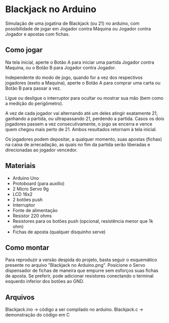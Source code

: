 
# Blackjack no Arduino

Simulação de uma jogatina de Blackjack (ou 21) no arduino, com possibilidade de jogar em Jogador contra Máquina ou Jogador contra Jogador e apostas com fichas.

## Como jogar

Na tela inicial, aperte o Botão A para iniciar uma partida Jogador contra Maquina, ou o Botão B para Jogador contra Jogador.

Independente do modo de jogo, quando for a vez dos respectivos jogadores (exeto a Maquina), aperte o Botão A para comprar uma carta ou Botão B para passar a vez.

Ligue ou desligue o interruptor para ocultar ou mostrar sua mão (bem como a medição do perigômetro).

A vez de cada jogador vai alternando até um deles atingir exatamente 21, ganhando a partida, ou ultrapassando 21, perdendo a partida. Casos os dois jogadores passem a vez consecutivamente, o jogo se encerra e vence quem chegou mais perto de 21. Ambos resultados retornam à tela inicial.

Os jogadores podem depositar, a qualquer momento, suas apostas (fichas) na caixa de arrecadação, as quais no fim da partida serão liberadas e direcionadas ao jogador vencedor.

## Materiais
- Arduino Uno
- Protoboard (para auxílio)
- 2 Micro Servo 9g
- LCD 16x2
- 2 botões push
- Interruptor
- Fonte de alimentação
- Resistor 220 ohms
- Resistores para os botões push (opcional, resistência menor que 1k ohm)
- Fichas de aposta (qualquer disquinho serve)

## Como montar

Para reproduzir a versão despida do projeto, basta seguir o esquemático presente no arquivo "Blackjack no Arduino.png".
Posicione o Servo dispensador de fichas de maneira que empurre sem esforços suas fichas de aposta.
Se preferir, pode adicionar resistores conectando o terminal esquerdo inferior dos botões ao GND.

## Arquivos

Blackjack.ino -> código a ser compilado no arduino.
Blackjack.c -> demonstração do código em C


